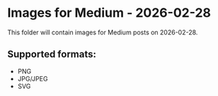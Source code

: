 # Images for Medium - 2026-02-28

This folder will contain images for Medium posts on 2026-02-28.

## Supported formats:
- PNG
- JPG/JPEG
- SVG

